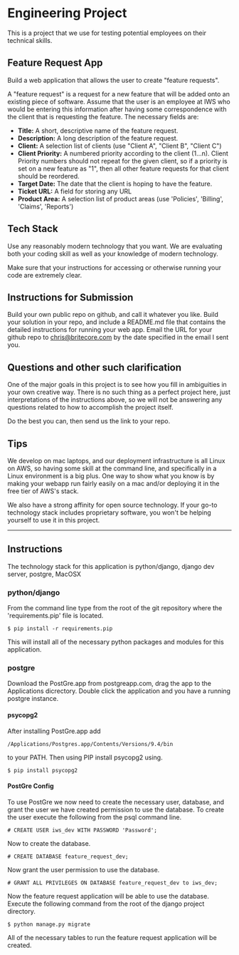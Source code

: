 # Engineering Project
This is a project that we use for testing potential employees on their technical skills.

## Feature Request App
Build a web application that allows the user to create "feature requests".

A "feature request" is a request for a new feature that will be added onto an existing piece of
software. Assume that the user is an employee at IWS who would be entering this information after
having some correspondence with the client that is requesting the feature.  The necessary fields
are:

* **Title:** A short, descriptive name of the feature request.
* **Description:** A long description of the feature request.
* **Client:** A selection list of clients (use "Client A", "Client B", "Client C")
* **Client Priority:** A numbered priority according to the client (1...n). Client Priority numbers
should not repeat for the given client, so if a priority is set on a new feature as "1", then all
other feature requests for that client should be reordered.
* **Target Date:** The date that the client is hoping to have the feature.
* **Ticket URL:** A field for storing any URL
* **Product Area:** A selection list of product areas (use 'Policies', 'Billing', 'Claims',
'Reports')

## Tech Stack
Use any reasonably modern technology that you want. We are evaluating both your coding skill as well
as your knowledge of modern technology.

Make sure that your instructions for accessing or otherwise running your code are extremely clear.

## Instructions for Submission

Build your own public repo on github, and call it whatever you like. Build your solution in your
repo, and include a README.md file that contains the detailed instructions for running your web app.
Email the URL for your github repo to chris@britecore.com by the date specified in the email I sent
you.

## Questions and other such clarification

One of the major goals in this project is to see how you fill in ambiguities in your own creative
way. There is no such thing as a perfect project here, just interpretations of the instructions
above, so we will not be answering any questions related to how to accomplish the project itself.

Do the best you can, then send us the link to your repo.

## Tips
We develop on mac laptops, and our deployment infrastructure is all Linux on AWS, so having some
skill at the command line, and specifically in a Linux environment is a big plus. One way to show
what you know is by making your webapp run fairly easily on a mac and/or deploying it in the free
tier of AWS's stack.

We also have a strong affinity for open source technology. If your go-to technology stack includes
proprietary software, you won't be helping yourself to use it in this project.

--------------------------------------------------------------------------------------------------

## Instructions
The technology stack for this application is python/django, django dev server, postgre, MacOSX

### python/django
From the command line type from the root of the git repository where the 'requirements.pip' file
is located.

    $ pip install -r requirements.pip

This will install all of the necessary python packages and modules for this application.

### postgre
Download the PostGre.app from postgreapp.com, drag the app to the Applications dicrectory. Double
click the application and you have a running postgre instance.

#### psycopg2
After installing PostGre.app add 

    /Applications/Postgres.app/Contents/Versions/9.4/bin

to your PATH. Then using PIP install psycopg2 using.

    $ pip install psycopg2

#### PostGre Config
To use PostGre we now need to create the necessary user, database, and grant the user we have
created permission to use the database. To create the user execute the following from the psql
command line.

    # CREATE USER iws_dev WITH PASSWORD 'Password';

Now to create the database.

    # CREATE DATABASE feature_request_dev;

Now grant the user permission to use the database.

    # GRANT ALL PRIVILEGES ON DATABASE feature_request_dev to iws_dev;

Now the feature request application will be able to use the database. Execute the following
command from the root of the django project directory.

    $ python manage.py migrate

All of the necessary tables to run the feature request application will be created.